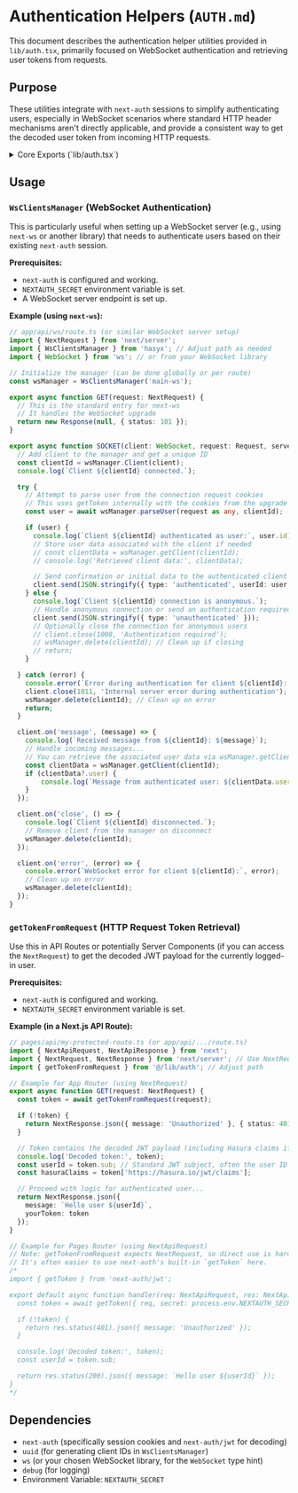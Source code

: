 # Authentication Helpers (`AUTH.md`)

This document describes the authentication helper utilities provided in `lib/auth.tsx`, primarily focused on WebSocket authentication and retrieving user tokens from requests.

## Purpose

These utilities integrate with `next-auth` sessions to simplify authenticating users, especially in WebSocket scenarios where standard HTTP header mechanisms aren't directly applicable, and provide a consistent way to get the decoded user token from incoming HTTP requests.

<details>
<summary>Core Exports (`lib/auth.tsx`)</summary>

*   `WsClientsManager(route?: string)`: A factory function that returns a manager object to handle WebSocket client connections and authentication.
    *   Takes an optional `route` string for namespacing debug logs.
    *   Manages a map of connected clients.
    *   Provides methods to add clients, parse user data from connection requests using `next-auth` cookies, retrieve client data, and remove clients.
*   `getTokenFromRequest(request: NextRequest): Promise<JWT | null>`: An async function to retrieve and decode the `next-auth` JWT from a `NextRequest` object.
    *   Automatically determines the correct session cookie name (`next-auth.session-token` or `__Secure-next-auth.session-token`) based on the request protocol (HTTP/HTTPS).
    *   Requires the `NEXTAUTH_SECRET` environment variable to be set for decoding the JWT.

</details>

## Usage

### `WsClientsManager` (WebSocket Authentication)

This is particularly useful when setting up a WebSocket server (e.g., using `next-ws` or another library) that needs to authenticate users based on their existing `next-auth` session.

**Prerequisites:**

*   `next-auth` is configured and working.
*   `NEXTAUTH_SECRET` environment variable is set.
*   A WebSocket server endpoint is set up.

**Example (using `next-ws`):**

```typescript
// app/api/ws/route.ts (or similar WebSocket server setup)
import { NextRequest } from 'next/server';
import { WsClientsManager } from 'hasyx'; // Adjust path as needed
import { WebSocket } from 'ws'; // or from your WebSocket library

// Initialize the manager (can be done globally or per route)
const wsManager = WsClientsManager('main-ws');

export async function GET(request: NextRequest) {
  // This is the standard entry for next-ws
  // It handles the WebSocket upgrade
  return new Response(null, { status: 101 }); 
}

export async function SOCKET(client: WebSocket, request: Request, server: any) {
  // Add client to the manager and get a unique ID
  const clientId = wsManager.Client(client);
  console.log(`Client ${clientId} connected.`);

  try {
    // Attempt to parse user from the connection request cookies
    // This uses getToken internally with the cookies from the upgrade request
    const user = await wsManager.parseUser(request as any, clientId);

    if (user) {
      console.log(`Client ${clientId} authenticated as user:`, user.id);
      // Store user data associated with the client if needed
      // const clientData = wsManager.getClient(clientId);
      // console.log('Retrieved client data:', clientData);

      // Send confirmation or initial data to the authenticated client
      client.send(JSON.stringify({ type: 'authenticated', userId: user.id }));
    } else {
      console.log(`Client ${clientId} connection is anonymous.`);
      // Handle anonymous connection or send an authentication required message
      client.send(JSON.stringify({ type: 'unauthenticated' }));
      // Optionally close the connection for anonymous users
      // client.close(1008, 'Authentication required');
      // wsManager.delete(clientId); // Clean up if closing
      // return;
    }

  } catch (error) {
    console.error(`Error during authentication for client ${clientId}:`, error);
    client.close(1011, 'Internal server error during authentication');
    wsManager.delete(clientId); // Clean up on error
    return;
  }

  client.on('message', (message) => {
    console.log(`Received message from ${clientId}: ${message}`);
    // Handle incoming messages...
    // You can retrieve the associated user data via wsManager.getClient(clientId).user
    const clientData = wsManager.getClient(clientId);
    if (clientData?.user) {
        console.log(`Message from authenticated user: ${clientData.user.id}`);
    }
  });

  client.on('close', () => {
    console.log(`Client ${clientId} disconnected.`);
    // Remove client from the manager on disconnect
    wsManager.delete(clientId);
  });

  client.on('error', (error) => {
    console.error(`WebSocket error for client ${clientId}:`, error);
    // Clean up on error
    wsManager.delete(clientId);
  });
}
```

### `getTokenFromRequest` (HTTP Request Token Retrieval)

Use this in API Routes or potentially Server Components (if you can access the `NextRequest`) to get the decoded JWT payload for the currently logged-in user.

**Prerequisites:**

*   `next-auth` is configured and working.
*   `NEXTAUTH_SECRET` environment variable is set.

**Example (in a Next.js API Route):**

```typescript
// pages/api/my-protected-route.ts (or app/api/.../route.ts)
import { NextApiRequest, NextApiResponse } from 'next';
import { NextRequest, NextResponse } from 'next/server'; // Use NextRequest for App Router
import { getTokenFromRequest } from '@/lib/auth'; // Adjust path

// Example for App Router (using NextRequest)
export async function GET(request: NextRequest) {
  const token = await getTokenFromRequest(request);

  if (!token) {
    return NextResponse.json({ message: 'Unauthorized' }, { status: 401 });
  }

  // Token contains the decoded JWT payload (including Hasura claims if configured)
  console.log('Decoded token:', token);
  const userId = token.sub; // Standard JWT subject, often the user ID
  const hasuraClaims = token['https://hasura.io/jwt/claims'];

  // Proceed with logic for authenticated user...
  return NextResponse.json({ 
    message: `Hello user ${userId}`, 
    yourToken: token 
  });
}

// Example for Pages Router (using NextApiRequest)
// Note: getTokenFromRequest expects NextRequest, so direct use is harder.
// It's often easier to use next-auth's built-in `getToken` here.
/*
import { getToken } from 'next-auth/jwt';

export default async function handler(req: NextApiRequest, res: NextApiResponse) {
  const token = await getToken({ req, secret: process.env.NEXTAUTH_SECRET });

  if (!token) {
    return res.status(401).json({ message: 'Unauthorized' });
  }

  console.log('Decoded token:', token);
  const userId = token.sub;

  return res.status(200).json({ message: `Hello user ${userId}` });
}
*/
```

## Dependencies

*   `next-auth` (specifically session cookies and `next-auth/jwt` for decoding)
*   `uuid` (for generating client IDs in `WsClientsManager`)
*   `ws` (or your chosen WebSocket library, for the `WebSocket` type hint)
*   `debug` (for logging)
*   Environment Variable: `NEXTAUTH_SECRET` 
